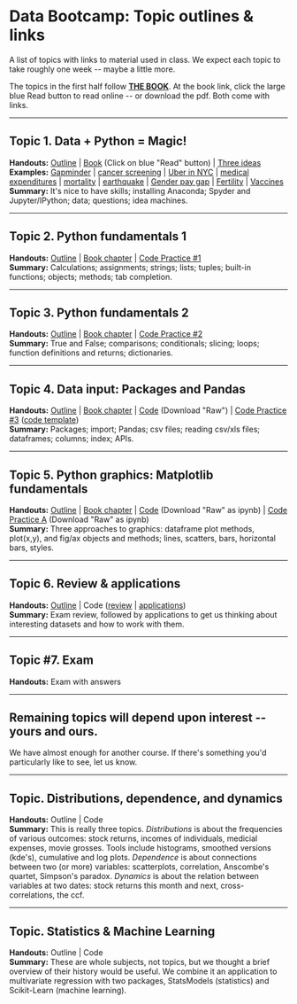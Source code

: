# Data Bootcamp: Topic outlines & links 


A list of topics with links to material used in class.  We expect each topic to take roughly one week -- maybe a little more. 

The topics in the first half follow **[THE BOOK](https://www.gitbook.com/book/davebackus/test/details)**.  At the book link, click the large blue Read button to read online -- or download the pdf.  Both come with links.  

---

## Topic 1.  Data + Python = Magic!  

**Handouts:**  [Outline](https://github.com/DaveBackus/Data_Bootcamp/blob/master/Documents/bootcamp_topic_intro.pdf) | [Book](https://www.gitbook.com/book/davebackus/test/details) (Click on blue "Read" button) | [Three ideas](https://github.com/DaveBackus/Data_Bootcamp/blob/master/Documents/bootcamp_3ideas.pdf) <br>
**Examples:**  [Gapminder](http://www.gapminder.org/world/) | [cancer screening](http://www.vox.com/2015/10/28/9631500/does-mammography-work) | [Uber in NYC](http://fivethirtyeight.com/features/uber-is-serving-new-yorks-outer-boroughs-more-than-taxis-are/) | [medical expenditures](http://www.nihcm.org/pdf/DataBrief3%20Final.pdf) | [mortality](http://www.pnas.org/content/early/2015/10/29/1518393112.full.pdf) | [earthquake](https://jawbone.com/blog/napa-earthquake-effect-on-sleep/) | [Gender pay gap](http://esoltas.blogspot.com/2014/04/how-big-is-gender-pay-gap_10.html) | [Fertility](http://www.randalolson.com/2015/08/23/small-multiples-vs-animated-gifs-for-showing-changes-in-fertility-rates-over-time/) | [Vaccines](http://graphics.wsj.com/infectious-diseases-and-vaccines/) <br> 
**Summary:**  It's nice to have skills; installing Anaconda; Spyder and Jupyter/IPython; data; questions; idea machines.  

---
## Topic 2.  Python fundamentals 1

**Handouts:**  [Outline](https://github.com/DaveBackus/Data_Bootcamp/blob/master/Documents/bootcamp_topic_pyfun1.pdf) | [Book chapter](https://davebackus.gitbooks.io/test/content/py-fun1.html) | [Code Practice #1](https://github.com/DaveBackus/Data_Bootcamp/blob/master/Documents/bootcamp_practice_1.pdf) <br> 
**Summary:**  Calculations; assignments; strings; lists; tuples; built-in functions; objects; methods; tab completion.  

---
## Topic 3.  Python fundamentals 2

**Handouts:**  [Outline](https://github.com/DaveBackus/Data_Bootcamp/blob/master/Documents/bootcamp_topic_pyfun2.pdf) | [Book chapter](https://davebackus.gitbooks.io/test/content/py-fun2.html) | [Code Practice #2](https://github.com/DaveBackus/Data_Bootcamp/blob/master/Documents/bootcamp_practice_2.pdf) <br> 
**Summary:**  True and False; comparisons; conditionals; slicing; loops; function definitions and returns; dictionaries. 

---
## Topic 4.  Data input:  Packages and Pandas 

**Handouts:**  [Outline](https://github.com/DaveBackus/Data_Bootcamp/blob/master/Documents/bootcamp_topic_pandas-input.pdf) | [Book chapter](https://davebackus.gitbooks.io/test/content/pandas-input.html) | [Code](https://github.com/DaveBackus/Data_Bootcamp/blob/master/Code/Python/bootcamp_pandas-input.py) (Download "Raw") | [Code Practice #3](https://github.com/DaveBackus/Data_Bootcamp/blob/master/Documents/bootcamp_practice_3.pdf) ([code template](https://raw.githubusercontent.com/DaveBackus/Data_Bootcamp/master/Code/Python/bootcamp_practice_3_template.py)) <br>
**Summary:**  Packages; import; Pandas; csv files; reading csv/xls files; dataframes; columns; index; APIs.  

---
## Topic 5.  Python graphics:  Matplotlib fundamentals 

**Handouts:**  [Outline](https://github.com/DaveBackus/Data_Bootcamp/blob/master/Documents/bootcamp_topic_graphics.pdf) | [Book chapter](https://davebackus.gitbooks.io/test/content/graphs1.html) | [Code](https://github.com/DaveBackus/Data_Bootcamp/blob/master/Code/IPython/bootcamp_graphics.ipynb) (Download "Raw" as ipynb) | [Code Practice A](https://github.com/DaveBackus/Data_Bootcamp/blob/master/Code/IPython/bootcamp_practice_a.ipynb) (Download "Raw" as ipynb) <br>
**Summary:**  Three approaches to graphics: dataframe plot methods, plot(x,y), and fig/ax objects and methods; lines, scatters, bars, horizontal bars, styles.  

---
## Topic 6.  Review & applications 

**Handouts:**  [Outline](https://github.com/DaveBackus/Data_Bootcamp/blob/master/Documents/bootcamp_topic_review.pdf) | Code ([review](https://github.com/DaveBackus/Data_Bootcamp/blob/master/Code/IPython/bootcamp_exam_practice.ipynb) | [applications](https://github.com/DaveBackus/Data_Bootcamp/blob/master/Code/IPython/bootcamp_examples.ipynb)) <br>
**Summary:**  Exam review, followed by applications to get us thinking about interesting datasets and how to work with them.  

---
## Topic #7.  Exam

**Handouts:** Exam with answers

---
## Remaining topics will depend upon interest -- yours and ours. 

We have almost enough for another course.  If there's something you'd particularly like to see, let us know.  

<!--
---
## Topic.  More Pandas

**Handouts:**  Outline | Code <br> 
**Summary:**  Pandas has incredible facilities for manipulating data, including many of the tools you'll find in databases.  We'll look at joins (merging data from different dataframes), groupbys (computing statistics for groups in a dataframe), and multi-indexed data (dataframes with more than two dimensions).  Incredibly useful for day-to-day work in business.  

---
## Topic.  Updating and installing packages 

**Handouts:**  Outline <br> 
**Summary:**  Using conda, pip, etc.  Applications to Anaconda, Seaborn, Quandl.  
--> 

---
## Topic.  Distributions, dependence, and dynamics 

**Handouts:**  Outline | Code  <br> 
**Summary:**  This is really three topics.  *Distributions* is about the frequencies of various outcomes:  stock returns, incomes of individuals, medicial expenses, movie grosses.  Tools include histograms, smoothed versions (kde's), cumulative and log plots. *Dependence* is about connections between two (or more) variables:  scatterplots, correlation, Anscombe's quartet, Simpson's paradox. *Dynamics* is about the relation between variables at two dates:  stock returns this month and next, cross-correlations, the ccf.  

<!--
---
## Topic.  Demography & healthcare 

**Handouts:**  Outline | Code  <br>
**Summary:**  The world is getting older -- a lot older.  Basic data for this involves the age distribution and the things that drive it:  mortality (people are dying less), fertility (and having few children).  All of this data is freely available.  <br>
Healthcare is closely related.  As people age, they consume more healthcare, which raises lots of questions about how to deliver and pay for it.  
--> 


---
## Topic.  Statistics & Machine Learning 

**Handouts:**  Outline | Code  <br>
**Summary:**  These are whole subjects, not topics, but we thought a brief overview of their history would be useful.  We combine it an application to multivariate regression with two packages, StatsModels (statistics) and Scikit-Learn (machine learning).    
